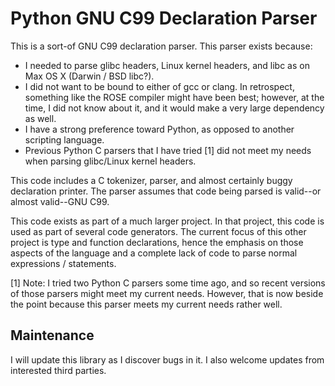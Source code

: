 Python GNU C99 Declaration Parser
=================================

This is a sort-of GNU C99 declaration parser. This parser exists because:
  * I needed to parse glibc headers, Linux kernel headers, and libc as on
    Max OS X (Darwin / BSD libc?).
  * I did not want to be bound to either of gcc or clang. In retrospect, something
    like the ROSE compiler might have been best; however, at the time, I did 
    not know about it, and it would make a very large dependency as well.
  * I have a strong preference toward Python, as opposed to another scripting
    language.
  * Previous Python C parsers that I have tried [1] did not meet my needs when
    parsing glibc/Linux kernel headers.

This code includes a C tokenizer, parser, and almost certainly buggy declaration
printer. The parser assumes that code being parsed is valid--or almost valid--GNU
C99.

This code exists as part of a much larger project. In that project, this code is used
as part of several code generators. The current focus of this other project is type and
function declarations, hence the emphasis on those aspects of the language and a
complete lack of code to parse normal expressions / statements.

[1] Note: I tried two Python C parsers some time ago, and so recent versions of 
those parsers might meet my current needs. However, that is now beside the point
because this parser meets my current needs rather well.

Maintenance
-----------
I will update this library as I discover bugs in it. I also welcome updates from
interested third parties.
